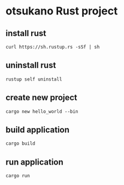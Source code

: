 # otsukano Rust project

## install rust
```
curl https://sh.rustup.rs -sSf | sh
```

## uninstall rust
```
rustup self uninstall
```

## create new project
```
cargo new hello_world --bin
```

## build application
```
cargo build
```

## run application
```
cargo run
```

